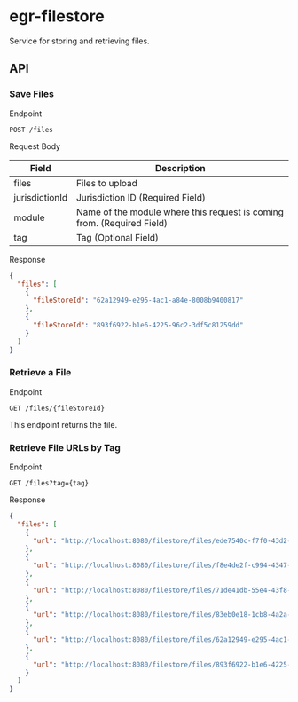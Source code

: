 # egr-filestore
Service for storing and retrieving files.

## API

### Save Files

Endpoint
```
POST /files
```

Request Body

| Field | Description |
| ------ | ------ |
| files | Files to upload |
| jurisdictionId | Jurisdiction ID (Required Field) |
| module | Name of the module where this request is coming from. (Required Field) |
| tag | Tag (Optional Field) |

Response
```json
{
  "files": [
    {
      "fileStoreId": "62a12949-e295-4ac1-a84e-8008b9400817"
    },
    {
      "fileStoreId": "893f6922-b1e6-4225-96c2-3df5c81259dd"
    }
  ]
}
```
### Retrieve a File

Endpoint
```
GET /files/{fileStoreId}
```

This endpoint returns the file.

### Retrieve File URLs by Tag

Endpoint

```
GET /files?tag={tag}
```

Response
```json
{
  "files": [
    {
      "url": "http://localhost:8080/filestore/files/ede7540c-f7f0-43d2-ab89-23ba701fe1f9"
    },
    {
      "url": "http://localhost:8080/filestore/files/f8e4de2f-c994-4347-80a2-9aa4b2602f93"
    },
    {
      "url": "http://localhost:8080/filestore/files/71de41db-55e4-43f8-9a46-1146cbf3e619"
    },
    {
      "url": "http://localhost:8080/filestore/files/83eb0e18-1cb8-4a2a-911c-a6ac5105cba8"
    },
    {
      "url": "http://localhost:8080/filestore/files/62a12949-e295-4ac1-a84e-8008b9400817"
    },
    {
      "url": "http://localhost:8080/filestore/files/893f6922-b1e6-4225-96c2-3df5c81259dd"
    }
  ]
}
```
